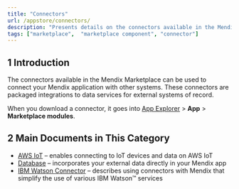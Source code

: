 ```yaml
---
title: "Connectors"
url: /appstore/connectors/
description: "Presents details on the connectors available in the Mendix Marketplace."
tags: ["marketplace",  "marketplace component", "connector"]
---
```


## 1 Introduction

The connectors available in the Mendix Marketplace can be used to connect your Mendix application with other systems. These connectors are packaged integrations to data services for external systems of record.

When you download a connector, it goes into [App Explorer](/refguide/project-explorer/) > **App** > **Marketplace modules**.

## 2 Main Documents in This Category

* [AWS IoT](/appstore/connectors/aws-iot/) – enables connecting to IoT devices and data on AWS IoT
* [Database](/appstore/connectors/database-connector/) – incorporates your external data directly in your Mendix app
* [IBM Watson Connector](/appstore/connectors/ibm-watson-connector/) – describes using connectors with Mendix that simplify the use of various IBM Watson™ services
